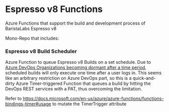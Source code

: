 ﻿# Espresso v8 Functions

Azure Functions that support the build and development process of BaristaLabs Espresso v8

Mono-Repo that includes:

### Espresso v8 Build Scheduler

Azure Function to queue Espresso v8 Builds on a set schedule.
Due to [Azure DevOps Organizations becoming dormant after a time period](https://docs.microsoft.com/en-us/azure/devops/pipelines/build/triggers?view=azure-devops&tabs=yaml#my-build-didnt-run-what-happened), scheduled builds will
only execute one time after a user logs in. This seems like an arbitrary restriction on Azure DevOps part, so this is a quick-and-dirty Azure Timer-triggered Function that queues a build by hitting the DevOps REST services with a PAT,
thus overcoming the limitation.

Refer to https://docs.microsoft.com/en-us/azure/azure-functions/functions-bindings-timer#usage to mutate the TimerTrigger attribute